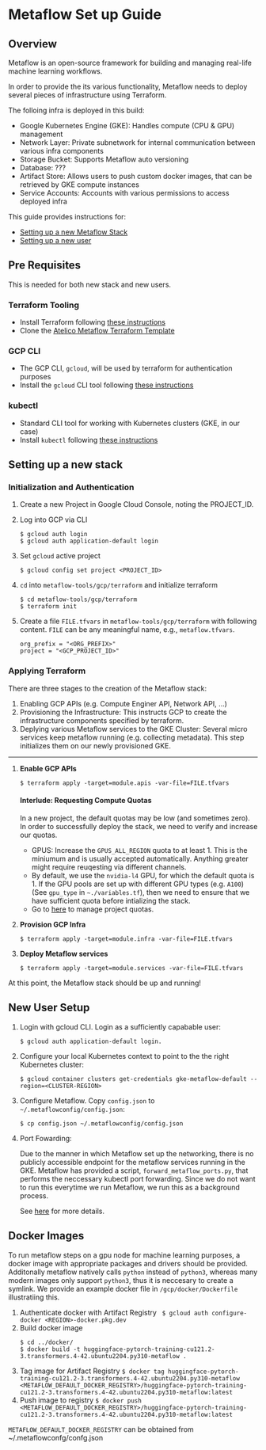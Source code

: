 # Metaflow Set up Guide

## Overview

Metaflow is an open-source framework for building and managing real-life machine learning workflows.

In order to provide the its various functionality, Metaflow needs to deploy several pieces of infrastructure using Terraform.

The folloing infra is deployed in this build:
- Google Kubernetes Engine (GKE): Handles compute (CPU & GPU) management
- Network Layer: Private subnetwork for internal communication between various infra components
- Storage Bucket: Supports Metaflow auto versioning
- Database: ???
- Artifact Store: Allows users to push custom docker images, that can be retrieved by GKE compute instances
- Service Accounts: Accounts with various permissions to access deployed infra


This guide provides instructions for:
- [Setting up a new Metaflow Stack](#setting-up-a-new-stack)
- [Setting up a new user](#new-user-setup)


## Pre Requisites

This is needed for both new stack and new users.

### Terraform Tooling

- Install Terraform following [these instructions](https://learn.hashicorp.com/tutorials/terraform/install-cli)
- Clone the [Atelico Metaflow Terraform Template](https://github.com/atelico/metaflow-tools)

### GCP CLI

- The GCP CLI, `gcloud`, will be used by terraform for authentication purposes
- Install the `gcloud` CLI tool following [these instructions](https://cloud.google.com/sdk/docs/install-sdk)

### kubectl

- Standard CLI tool for working with Kubernetes clusters (GKE, in our case)
- Install `kubectl` following [these instructions](https://kubernetes.io/docs/tasks/tools/#kubectl)


## Setting up a new stack

### Initialization and Authentication

1. Create a new Project in Google Cloud Console, noting the PROJECT_ID.
2. Log into GCP via CLI 
	```
	$ gcloud auth login
	$ gcloud auth application-default login
	```
3. Set `gcloud` active project
	```
	$ gcloud config set project <PROJECT_ID>
	```

4. `cd` into `metaflow-tools/gcp/terraform` and initialize terraform
	```
	$ cd metaflow-tools/gcp/terraform
	$ terraform init
	```
5. Create a file `FILE.tfvars` in `metaflow-tools/gcp/terraform` with following content. `FILE` can be any meaningful name, e.g., `metaflow.tfvars`.

	```
	org_prefix = "<ORG_PREFIX>"
	project = "<GCP_PROJECT_ID>"
	```

### Applying Terraform

There are three stages to the creation of the Metaflow stack:

1. Enabling GCP APIs (e.g. Compute Enginer API, Network API, ...)
2. Provisioning the Infrastructure: This instructs GCP to create the infrastructure components specified by terraform.
3. Deplying various Metaflow services to the GKE Cluster: Several micro services keep metaflow running (e.g. collecting metadata). This step initializes them on our newly provisioned GKE.

---

1. __Enable GCP APIs__
	
	`$ terraform apply -target=module.apis -var-file=FILE.tfvars` 


	#### Interlude: Requesting Compute Quotas 

	In a new project, the default quotas may be low (and sometimes zero). In order to successfully deploy the stack, we need to verify and increase our quotas.


	- GPUS: Increase the `GPUS_ALL_REGION` quota to at least 1. This is the miniumum and is usually accepted automatically. Anything greater might require reuqesting via different channels.
	- By default, we use the `nvidia-l4` GPU, for which the default quota is 1. If the GPU pools are set up with different GPU types (e.g. `A100`) (See `gpu_type` in `~./variables.tf`), then we need to ensure that we have sufficient quota before intializing the stack. 
	- Go to [here](https://console.cloud.google.com/iam-admin/quotas) to manage project quotas.


2. __Provision GCP Infra__
	
	`$ terraform apply -target=module.infra -var-file=FILE.tfvars` 

3.  __Deploy Metaflow services__

	`$ terraform apply -target=module.services -var-file=FILE.tfvars` 
	

At this point, the Metaflow stack should be up and running!


## New User Setup

1. Login with gcloud CLI. Login as a sufficiently capabable user: 

	`$ gcloud auth application-default login.`

2. Configure your local Kubernetes context to point to the the right Kubernetes cluster:

	`$ gcloud container clusters get-credentials gke-metaflow-default --region=<CLUSTER-REGION>`

3. Configure Metaflow. Copy `config.json` to `~/.metaflowconfig/config.json`:
	
	`$ cp config.json ~/.metaflowconfig/config.json`

4. Port Fowarding:

	Due to the manner in which Metaflow set up the networking, there is no publicly accessible endpoint for the metaflow services running in the GKE. Metaflow has provided a script, `forward_metaflow_ports.py`, that performs the neccessary kubectl port forwarding. Since we do not want to run this everytime we run Metaflow, we run this as a background process.

	See [here](https://docs.outerbounds.com/engineering/deployment/gcp-k8s/advanced/#authenticated-public-endpoints-for-metaflow-services) for more details.


## Docker Images

To run metaflow steps on a gpu node for machine learning purposes, a docker image with appropriate packages and drivers should be provided. Additonally metaflow natively calls `python` instead of `python3`, whereas many modern images only support `python3`, thus it is neccesary to create a symlink. We provide an example docker file in `/gcp/docker/Dockerfile` illustratiing this.


1. Authenticate docker with Artifact Registry 
	` $ gcloud auth configure-docker <REGION>-docker.pkg.dev`
2. Build docker image
	```
	$ cd ../docker/
	$ docker build -t huggingface-pytorch-training-cu121.2-3.transformers.4-42.ubuntu2204.py310-metaflow .
	```
3. Tag image for Artifact Registry
	`$ docker tag huggingface-pytorch-training-cu121.2-3.transformers.4-42.ubuntu2204.py310-metaflow <METAFLOW_DEFAULT_DOCKER_REGISTRY>/huggingface-pytorch-training-cu121.2-3.transformers.4-42.ubuntu2204.py310-metaflow:latest`
4. Push image to registry
	`$ docker push <METAFLOW_DEFAULT_DOCKER_REGISTRY>/huggingface-pytorch-training-cu121.2-3.transformers.4-42.ubuntu2204.py310-metaflow:latest`

`METAFLOW_DEFAULT_DOCKER_REGISTRY` can be obtained from ~/.metaflowconfg/confg.json






















	
